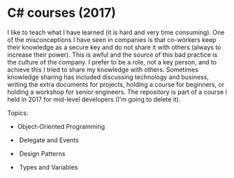 # C# courses (2017)

I like to teach what I have learned (it is hard and very time consuming). One of the misconceptions I have seen in companies is that co-workers keep their knowledge as a secure key and do not share it with others (always to increase their power). This is awful and the source of this bad practice is the culture of the company. I prefer to be a role, not a key person, and to achieve this I tried to share my knowledge with others. Sometimes knowledge sharing has included discussing technology and business, writing the extra documents for projects, holding a course for beginners, or holding a workshop for senior engineers.
The repository is part of a course I held in 2017 for mid-level developers (I'm going to delete it).

Topics:

-   Object-Oriented Programming


- ​	Delegate and Events


- ​	Design Patterns


- ​	Types and Variables
